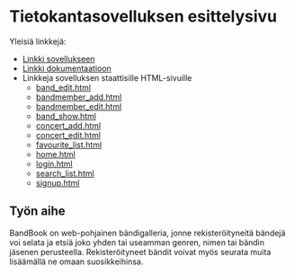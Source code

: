 # Tietokantasovelluksen esittelysivu

Yleisiä linkkejä:

* [Linkki sovellukseen](https://www.lmelkas.users.cs.helsinki.fi/bandbook)
* [Linkki dokumentaatioon](doc/dokumentaatio.pdf)
* Linkkeja sovelluksen staattisille HTML-sivuille
  * [band_edit.html](app/views/band_edit.html)
  * [bandmember_add.html](app/views/bandmember_add.html)
  * [bandmember_edit.html](app/views/bandmember_edit.html)
  * [band_show.html](app/views/band_show.html)
  * [concert_add.html](app/views/concert_add.html)
  * [concert_edit.html](app/views/concert_edit.html)
  * [favourite_list.html](app/views/favourite_list.html)
  * [home.html](app/views/home.html)
  * [login.html](app/views/login.html)
  * [search_list.html](app/views/search_list.html)
  * [signup.html](app/views/signup.html)

## Työn aihe

BandBook on web-pohjainen bändigalleria, jonne rekisteröityneitä bändejä voi selata ja etsiä joko yhden tai useamman genren, nimen tai bändin jäsenen perusteella. Rekisteröityneet bändit voivat myös seurata muita lisäämällä ne omaan suosikkeihinsa. 
